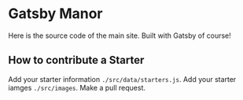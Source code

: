 # Gatsby Manor
Here is the source code of the main site. Built with Gatsby of course!

## How to contribute a Starter
Add your starter information `./src/data/starters.js`.
Add your starter iamges `./src/images`.
Make a pull request.
